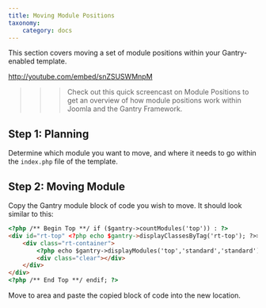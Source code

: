 ```yaml
---
title: Moving Module Positions
taxonomy:
    category: docs
---
```


This section covers moving a set of module positions within your Gantry-enabled template.

http://youtube.com/embed/snZSUSWMnpM

>>> Check out this quick screencast on Module Positions to get an overview of how module positions work within Joomla and the Gantry Framework.

Step 1: Planning
----------------
Determine which module you want to move, and where it needs to go within the `index.php` file of the template.


Step 2: Moving Module
---------------------
Copy the Gantry module block of code you wish to move. It should look similar to this:

```html
<?php /** Begin Top **/ if ($gantry->countModules('top')) : ?>
<div id="rt-top" <?php echo $gantry->displayClassesByTag('rt-top'); ?>>
    <div class="rt-container">
        <?php echo $gantry->displayModules('top','standard','standard'); ?>
        <div class="clear"></div>
    </div>
</div>
<?php /** End Top **/ endif; ?>
```

Move to area and paste the copied block of code into the new location.
